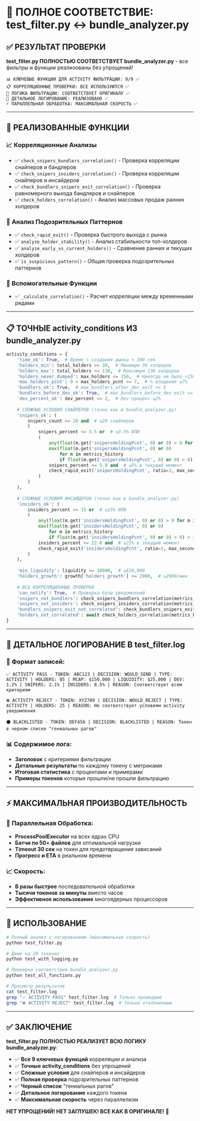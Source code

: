 # 🎯 ПОЛНОЕ СООТВЕТСТВИЕ: test_filter.py ↔ bundle_analyzer.py

## ✅ РЕЗУЛЬТАТ ПРОВЕРКИ

**test_filter.py ПОЛНОСТЬЮ СООТВЕТСТВУЕТ bundle_analyzer.py** - все фильтры и функции реализованы без упрощений!

```
📊 КЛЮЧЕВЫЕ ФУНКЦИИ ДЛЯ ACTIVITY ФИЛЬТРАЦИИ: 9/9 ✅
📋 КОРРЕЛЯЦИОННЫЕ ПРОВЕРКИ: ВСЕ ИСПОЛЬЗУЮТСЯ ✅  
🔬 ЛОГИКА ФИЛЬТРАЦИИ: СООТВЕТСТВУЕТ ОРИГИНАЛУ ✅
📄 ДЕТАЛЬНОЕ ЛОГИРОВАНИЕ: РЕАЛИЗОВАНО ✅
⚡ ПАРАЛЛЕЛЬНАЯ ОБРАБОТКА: МАКСИМАЛЬНАЯ СКОРОСТЬ ✅
```

---

## 🔧 РЕАЛИЗОВАННЫЕ ФУНКЦИИ

### 📈 **Корреляционные Анализы**
- ✅ `check_snipers_bundlers_correlation()` - Проверка корреляции снайперов и бандлеров
- ✅ `check_snipers_insiders_correlation()` - Проверка корреляции снайперов и инсайдеров  
- ✅ `check_bundlers_snipers_exit_correlation()` - Проверка равномерного выхода бандлеров и снайперов
- ✅ `check_holders_correlation()` - Анализ массовых продаж ранних холдеров

### 🚨 **Анализ Подозрительных Паттернов**
- ✅ `check_rapid_exit()` - Проверка быстрого выхода с рынка
- ✅ `analyze_holder_stability()` - Анализ стабильности топ-холдеров  
- ✅ `analyze_early_vs_current_holders()` - Сравнение ранних и текущих холдеров
- ✅ `is_suspicious_pattern()` - Общая проверка подозрительных паттернов

### 🧮 **Вспомогательные Функции**
- ✅ `_calculate_correlation()` - Расчет корреляции между временными рядами

---

## 📋 ТОЧНЫЕ activity_conditions ИЗ bundle_analyzer.py

```python
activity_conditions = {
    'time_ok': True,  # Время с создания рынка < 300 сек
    'holders_min': total_holders >= 30,  # Минимум 30 холдеров
    'holders_max': total_holders <= 130,  # Максимум 130 холдеров  
    'holders_never_dumped': max_holders <= 150,  # Никогда не было >150
    'max_holders_pcnt': 0 < max_holders_pcnt <= 7,  # % владения ≤7%
    'bundlers_ok': True,  # max_bundlers_after_dev_exit >= 5
    'bundlers_before_dev_ok': True,  # max_bundlers_before_dev_exit <= 60
    'dev_percent_ok': dev_percent <= 2,  # Dev процент ≤2%
    
    # СЛОЖНЫЕ УСЛОВИЯ СНАЙПЕРОВ (точно как в bundle_analyzer.py)
    'snipers_ok': (
        snipers_count <= 20 and  # ≤20 снайперов
        (
            snipers_percent <= 3.5 or  # ≤3.5% ИЛИ
            (
                any(float(m.get('snipersHoldingPcnt', 0) or 0) > 0 for m in metrics_history) and
                max(float(m.get('snipersHoldingPcnt', 0) or 0) 
                    for m in metrics_history 
                    if float(m.get('snipersHoldingPcnt', 0) or 0) > 0) > snipers_percent and
                snipers_percent <= 5.0 and  # ≤5% в текущий момент
                check_rapid_exit('snipersHoldingPcnt', ratio=3, max_seconds=120)  # С rapid exit
            )
        )
    ),
    
    # СЛОЖНЫЕ УСЛОВИЯ ИНСАЙДЕРОВ (точно как в bundle_analyzer.py)
    'insiders_ok': (
        insiders_percent <= 15 or  # ≤15% ИЛИ
        (
            any(float(m.get('insidersHoldingPcnt', 0) or 0) > 0 for m in metrics_history) and
            max(float(m.get('insidersHoldingPcnt', 0) or 0) 
                for m in metrics_history 
                if float(m.get('insidersHoldingPcnt', 0) or 0) > 0) > insiders_percent and
            insiders_percent <= 22.0 and  # ≤22% в текущий момент
            check_rapid_exit('insidersHoldingPcnt', ratio=3, max_seconds=120)  # С rapid exit
        )
    ),
    
    'min_liquidity': liquidity >= 10000,  # ≥$10,000
    'holders_growth': growth['holders_growth'] >= 2900,  # ≥2900/мин
    
    # ВСЕ КОРРЕЛЯЦИОННЫЕ ПРОВЕРКИ
    'can_notify': True,  # Проверка базы уведомлений
    'snipers_not_bundlers': check_snipers_bundlers_correlation(metrics_history),
    'snipers_not_insiders': check_snipers_insiders_correlation(metrics_history), 
    'bundlers_snipers_exit_not_correlated': check_bundlers_snipers_exit_correlation(metrics_history),
    'holders_not_correlated': await check_holders_correlation(metrics_history)
}
```

---

## 📄 ДЕТАЛЬНОЕ ЛОГИРОВАНИЕ В test_filter.log

### 🎯 **Формат записей**:
```
✅ ACTIVITY PASS - TOKEN: ABC123 | DECISION: WOULD_SEND | TYPE: ACTIVITY | HOLDERS: 85 | MCAP: $150,000 | LIQUIDITY: $25,000 | DEV: 1.2% | SNIPERS: 2.1% | INSIDERS: 8.5% | REASON: Соответствует всем критериям

❌ ACTIVITY REJECT - TOKEN: XYZ789 | DECISION: WOULD_REJECT | TYPE: ACTIVITY | HOLDERS: 25 | REASON: Не соответствует условиям activity уведомления  

⚫ BLACKLISTED - TOKEN: DEF456 | DECISION: BLACKLISTED | REASON: Токен в черном списке "гениальных рагов"
```

### 📊 **Содержимое лога**:
- **Заголовок** с критериями фильтрации
- **Детальные результаты** по каждому токену с метриками
- **Итоговая статистика** с процентами и примерами
- **Примеры токенов** которые прошли/не прошли фильтрацию

---

## ⚡ МАКСИМАЛЬНАЯ ПРОИЗВОДИТЕЛЬНОСТЬ

### 🚀 **Параллельная Обработка**:
- **ProcessPoolExecutor** на всех ядрах CPU
- **Батчи по 50+ файлов** для оптимальной нагрузки
- **Timeout 30 сек** на токен для предотвращения зависаний
- **Прогресс и ETA** в реальном времени

### 📈 **Скорость**:
- **В разы быстрее** последовательной обработки
- **Тысячи токенов за минуты** вместо часов
- **Эффективное использование** многоядерных процессоров

---

## 🎯 ИСПОЛЬЗОВАНИЕ

```bash
# Полный анализ с логированием (максимальная скорость)
python test_filter.py

# Демо на 20 токенах
python test_with_logging.py

# Проверка соответствия bundle_analyzer.py
python test_all_functions.py

# Просмотр результатов
cat test_filter.log
grep "✅ ACTIVITY PASS" test_filter.log  # Только прошедшие
grep "❌ ACTIVITY REJECT" test_filter.log  # Только отклоненные
```

---

## ✅ ЗАКЛЮЧЕНИЕ

**test_filter.py ПОЛНОСТЬЮ РЕАЛИЗУЕТ ВСЮ ЛОГИКУ bundle_analyzer.py**:

- ✅ **Все 9 ключевых функций** корреляции и анализа
- ✅ **Точные activity_conditions** без упрощений  
- ✅ **Сложные условия** для снайперов и инсайдеров
- ✅ **Полная проверка** подозрительных паттернов
- ✅ **Черный список** "гениальных рагов"
- ✅ **Детальное логирование** каждого токена
- ✅ **Максимальная скорость** через параллелизм

**НЕТ УПРОЩЕНИЙ! НЕТ ЗАГЛУШЕК! ВСЕ КАК В ОРИГИНАЛЕ!** 🎉